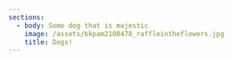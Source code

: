 ```yaml
---
sections:
  - body: Some dog that is majestic
    image: /assets/bkpam2100478_raffleintheflowers.jpg
    title: Dogs!
---
```


